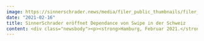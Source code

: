 ```yaml
---
image: https://sinnerschrader.news/media/filer_public_thumbnails/filer_public/4e/08/4e081bf9-a2a6-4a67-bb79-71f9e2653c28/480px_wimroelfs.png__480x288_q85_crop_subsampling-2_upscale.png
date: "2021-02-16"
title: SinnerSchrader eröffnet Dependance von Swipe in der Schweiz
content: <div class="newsbody"><p><strong>Hamburg, Februar 2021.</strong> Als Teil von Accenture Interactive eröffnet Swipe, das Mobile Studio von SinnerSchrader, neben Berlin und Hamburg eine weitere Dependance in Zürich. Das Studio ist fokussiert auf das Design und die Umsetzung von mobilen Experiences.</p><p>„Wir sehen in der Schweiz ebenfalls einen großen Bedarf an digitalen Produkten sowie Ökosystemen, und die Standorterweiterung gehört insgesamt zur Wachstumsstrategie von SinnerSchrader. Swipe legt seit Jahren kontinuierlich zu, und ich freue mich über die neuen Chancen durch ein erweitertes digitales Angebot in der Schweiz unter dem partnerschaftlichen Dach von Accenture Interactive", so Sven Schmiede, Mitgründer von Swipe und Geschäftsführer SinnerSchrader. </p><p>Lorenz Vierecke, Studio Lead Swipe, ergänzt&#58; „Unsere Arbeitsweise hat sich in der Pandemie fundamental weiterentwickelt, und wir begleiten Kunden auch länderübergreifend aus Berlin und Hamburg sehr eng bei der Umsetzung digitaler Produktstrategien. Um transformationale Produkte aber nachhaltig in einem Markt wie der Schweiz zu platzieren, bedarf es ebenfalls eines tiefen Marktverständnisses, das man aus der Ferne kaum aufbauen kann.”  </p><p>Mit Wim Roelfs hat Swipe in Zürich einen weiteren, sehr erfahrenen Kreativen in den Bereichen Digital, Kommunikation und Marke gewinnen können. Roelfs war zuletzt als Digital Creative Director bei MetaDesign AG verantwortlich, und zuvor bei Publicis, Jung von Matt LIMMAT AG sowie Futurecom Interactive AG tätig. Er ist Mitglied im ADC Switzerland und vielfach mit nationalen und internationalen Awards ausgezeichnet.  </p><p>Swipe arbeitete zuletzt in der DACH-Region an unterschiedlichen digitalen Maßnahmen zur Bekämpfung von Covid-19. Neben der Stopp Corona App in Österreich, die erste Contract Tracing App in Europa, werden diverse weitere digitale Lösungen zur Bekämpfung der Pandemie national und auf Länderebene mit den Teams ausgearbeitet. </p><p><strong>ÜBER SINNERSCHRADER</strong><br/>SinnerSchrader gehört zu den führenden Digitalagenturen Europas mit dem Fokus auf Design und Entwicklung von digitalen Produkten und Services. Rund 600 Mitarbeiter arbeiten an der digitalen Transformation für Unternehmen wie Allianz, Audi, comdirect bank, Telefónica, Unitymedia und VW. SinnerSchrader wurde 1996 gegründet und hat Büros in Hamburg, Berlin, Frankfurt am Main, München und Prag. Seit April 2017 ist SinnerSchrader Teil von Accenture Interactive.<br/><a href="http&#58;//www.sinnerschrader.com/" target="_blank">www.sinnerschrader.com</a></p><p><a class="news-backlink" href="/de/"><svg class="svg-ico svg-ico--arrow-left"><use xlink&#58;href="#arrow-down"></use></svg>Zurück zur Presse Übersicht</a></p></div>
---
```

